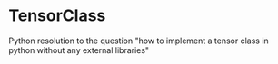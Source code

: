 # TensorClass
Python resolution to the question "how to implement a tensor class in python without any external libraries"
